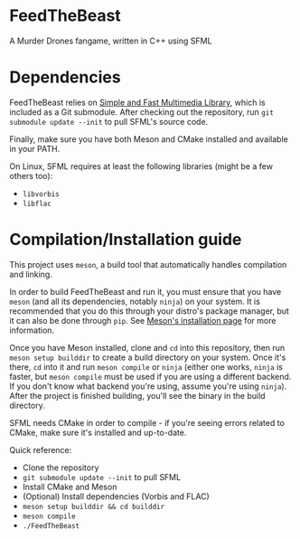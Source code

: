 # FeedTheBeast
A Murder Drones fangame, written in C++ using SFML

# Dependencies
FeedTheBeast relies on [Simple and Fast Multimedia Library](https://www.sfml-dev.org/), which is included as a Git submodule.
After checking out the repository, run `git submodule update --init` to pull SFML's source code.

Finally, make sure you have both Meson and CMake installed and available in your PATH.

On Linux, SFML requires at least the following libraries (might be a few others too):
- `libvorbis`
- `libflac`


# Compilation/Installation guide
This project uses `meson`, a build tool that automatically handles compilation and linking.

In order to build FeedTheBeast and run it, you must ensure that you have `meson` (and all its dependencies, notably `ninja`) on your system. It is recommended that you do this through your distro's package manager, but it can also be done through `pip`. See [Meson's installation page](https://mesonbuild.com/Getting-meson.html) for more information.

Once you have Meson installed, clone and `cd` into this repository, then run `meson setup builddir` to create a build directory on your system. Once it's there, `cd` into it and run `meson compile` or `ninja` (either one works, `ninja` is faster, but `meson compile` must be used if you are using a different backend. If you don't know what backend you're using, assume you're using `ninja`). After the project is finished building, you'll see the binary in the build directory.

SFML needs CMake in order to compile - if you're seeing errors related to CMake, make sure it's installed and up-to-date.

Quick reference:
- Clone the repository
- `git submodule update --init` to pull SFML
- Install CMake and Meson
- (Optional) Install dependencies (Vorbis and FLAC)
- `meson setup builddir && cd builddir`
- `meson compile`
- `./FeedTheBeast`
